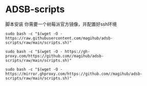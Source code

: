 # ADSB-scripts
脚本安装
你需要一个树莓派官方镜像，并配置好ssh环境

```
sudo bash -c "$(wget -O - https://raw.githubusercontent.com/magihub/adsb-scripts/raw/main/scripts.sh)"
```

```
sudo bash -c "$(wget -O - https://gh-proxy.com/https://github.com//magihub/adsb-scripts/raw/main/scripts.sh)"
```

```
sudo bash -c "$(wget -O - https://mirror.ghproxy.com/https://github.com//magihub/adsb-scripts/raw/main/scripts.sh)"
```
